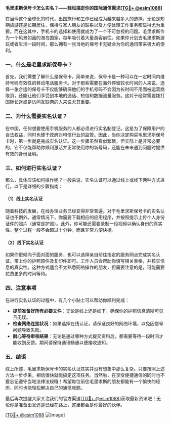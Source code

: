 **毛里求斯保号卡怎么实名？——轻松搞定你的国际通信需求[[TG💪+ @esim1088](https://t.me/s/esim1088)]**

在当今这个全球化的时代，出国旅行和工作已经成为越来越多人的选择。无论是短期旅游还是长期居住，保持与家人朋友的联系以及方便处理工作事务都显得尤为重要。而在这其中，手机卡的选择和使用就成为了一个不可忽视的问题。毛里求斯作为一个风景如画的海岛国家，每年吸引着大量游客前往。如果你计划去毛里求斯游玩或者生活一段时间，那么拥有一张当地的保号卡无疑会为你的通讯带来极大的便利。

### 一、什么是毛里求斯保号卡？

首先，我们需要了解什么是保号卡。简单来说，保号卡是一种可以在一定时间内维持号码有效性的移动电话服务卡。对于那些需要在海外停留较长时间的人来说，选择一张合适的保号卡不仅能够确保他们的手机号码不会因为长时间不用而被运营商取消，还能让他们享受到本地的通话、短信和数据流量服务。这对于经常需要拨打国际长途或是访问互联网的人来说尤其重要。

### 二、为什么需要实名认证？

在中国，任何想要使用手机服务的人都必须进行实名制登记。这是为了保障用户的合法权益，同时也便于政府对电信行业的监管。因此，当你决定购买毛里求斯保号卡时，第一步就是完成实名认证。这一步骤虽然看似繁琐，但实际上是非常必要的，它不仅能帮助你顺利激活并正常使用你的新号码，还能在未来遇到问题时提供有效的身份证明。

### 三、如何进行实名认证？

那么，具体应该如何操作呢？一般来说，实名认证可以通过线上或线下两种方式进行。以下是详细的步骤指南：

#### （1）线上实名认证

随着科技的发展，在线办理业务已经变得非常普遍。对于毛里求斯保号卡的实名认证也不例外。通常情况下，你需要下载相应的应用程序，并按照提示上传个人身份证件的照片（通常是护照）。此外，你可能还需要录制一段视频以确认身份的真实性。整个过程一般不会超过十分钟，而且非常方便快捷。

#### （2）线下实名认证

如果你更倾向于面对面的服务，也可以选择亲自前往指定的服务网点完成实名认证。带上你的护照原件及复印件即可。工作人员会帮助你填写相关表格，并核实信息的真实性。这种方式适合不太熟悉网络操作的朋友，但需要注意的是，可能需要花费更多的时间等待。

### 四、注意事项

在进行实名认证的过程中，有几个小贴士可以帮助你顺利完成：

- **提前准备好所有必要文件**：无论是线上还是线下，确保你的护照信息清晰可见且无误。
- **检查网络连接状况**：如果选择在线认证，请保证良好的网络环境，以免因信号问题导致失败。
- **耐心等待审核结果**：无论是通过哪种方式提交资料后，都需要等待一段时间才能收到反馈。期间请保持通讯畅通以便接收通知。

### 五、结语

综上所述，毛里求斯保号卡的实名认证其实并没有想象中那么复杂。只要按照上述方法一步步来，相信很快就能搞定这项任务。当然啦，在享受便捷通信的同时也不要忘记遵守当地法律法规哦！希望每位前往毛里求斯的朋友都能有一个愉快的经历，同时也能轻松解决自己的通信难题。

最后再次提醒大家关注我们的官方渠道[[TG💪+ @esim1088](https://t.me/s/esim1088)]获取最新资讯吧！无论你是准备出发还是已经在路上，这里都会是你最好的伙伴。

[[TG💪+ @esim1088](https://t.me/s/esim1088) ![Image](https://i.postimg.cc/4NQfJmqS/Snipaste-2025-05-13-00-14-12.png)]